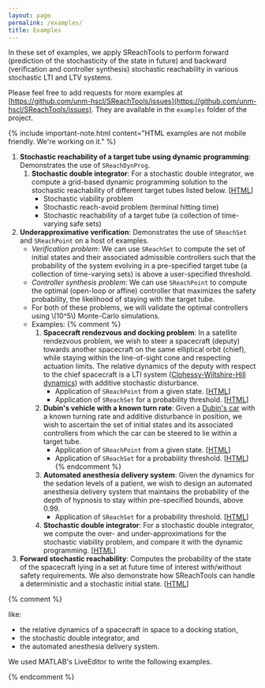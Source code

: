 ```yaml
---
layout: page
permalink: /examples/
title: Examples
---
```


In these set of examples, we apply SReachTools to perform forward (prediction of the stochasticity of the state in future) and backward (verification and controller synthesis) stochastic reachability in various stochastic LTI and LTV systems.

Please feel free to add requests for more examples at [https://github.com/unm-hscl/SReachTools/issues](https://github.com/unm-hscl/SReachTools/issues).
They are available in the `examples` folder of the project. 

{% include important-note.html content="HTML examples are not mobile friendly. We're working on it." %}
1. **Stochastic reachability of a target tube using dynamic programming**:  Demonstrates the use of `SReachDynProg`.
    1. **Stochastic double integrator**: For a stochastic double integrator, we compute a grid-based dynamic programming solution to the stochastic reachability of different target tubes listed below.  [[HTML](doubleIntegratorDynamicProgramming.html)]
        - Stochastic viability problem
        - Stochastic reach-avoid problem (terminal hitting time)
        - Stochastic reachability of a target tube (a collection of time-varying safe sets)
1. **Underapproximative verification**: Demonstrates the use of `SReachSet` and `SReachPoint` on a host of examples. 
    - *Verification problem*: We can use `SReachSet` to compute the set of initial states and their associated admissible controllers such that the probability of the system evolving in a pre-specified target tube (a collection of time-varying sets) is above a user-specified threshold. 
    - *Controller synthesis problem*: We can use `SReachPoint` to compute the optimal (open-loop or affine) controller that maximizes the safety probability, the likelihood of staying with the target tube.
    - For both of these problems, we will validate the optimal controllers using \\(10^5\\) Monte-Carlo simulations.
    - Examples: 
    {% comment %}
        1. **Spacecraft rendezvous and docking problem**: In a satellite rendezvous problem, we wish to steer a spacecraft (deputy) towards another spacecraft on the same elliptical orbit (chief), while staying within the line-of-sight cone and respecting actuation limits. The relative dynamics of the deputy with respect to the chief spacecraft is a LTI system ([Clohessy-Wiltshire-Hill dynamics](https://en.wikipedia.org/wiki/Clohessy-Wiltshire_equations)) with additive stochastic disturbance. 
            - Application of `SReachPoint` from a given state. [[HTML](cwhSReachPointDemo.html)]
            - Application of `SReachSet` for a probability threshold. [[HTML](cwhSReachPointDemo.html)]
        1. **Dubin's vehicle with a known turn rate**: Given a [Dubin's car](https://en.wikipedia.org/wiki/Dubins_path) with a known turning rate and additive disturbance in position, we wish to ascertain the set of initial states and its associated controllers from which the car can be steered to lie within a target tube. 
            - Application of `SReachPoint` from a given state. [[HTML](dubinsSReachPointDemo.html)]
            - Application of `SReachSet` for a probability threshold. [[HTML](dubinsSReachSetDemo.html)]
    {% endcomment %}
        1. **Automated anesthesia delivery system**: Given the dynamics for the sedation levels of a patient, we wish to design an automated anesthesia delivery system that maintains the probability of the depth of hypnosis to stay within pre-specified bounds, above 0.99. 
            - Application of `SReachSet` for a probability threshold. [[HTML](AutomatedAnesthesiaDelivery.html)]
        1. **Stochastic double integrator**: For a stochastic double integrator, we compute the over- and under-approximations for the stochastic viability problem, and compare it with the dynamic programming.  [[HTML](lagrangianApproximations.html)]
1. **Forward stochastic reachability**: Computes the probability of the state of the spacecraft lying in a set at future time of interest with/without safety requirements. We also demonstrate how SReachTools can handle a deterministic and a stochastic initial state. [[HTML](forwardStochasticReachCWH.html)] 

<!-- Add {:target="_blank"} if it is desired that the page opens in a new window.-->


{% comment %}

like:

* the relative dynamics of a spacecraft in space to a docking station,
* the stochastic double integrator, and
* the automated anesthesia delivery system.

We used MATLAB's LiveEditor to write the following examples. 

{% endcomment %}
